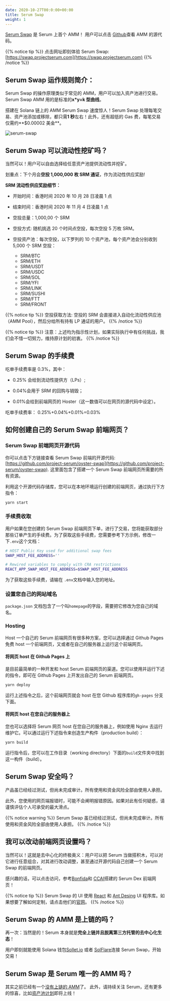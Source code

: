 ```yaml
---
date: 2020-10-27T00:0:00+00:00
title: Serum Swap
weight: 1
---
```


[Serum Swap](https://swap.projectserum.com/#/) 是 Serum 上首个 AMM！ 用户可以点击 [Github](https://github.com/project-serum/oyster-swap)查看 AMM 的源代码。

{{% notice tip %}}
点击网址即刻体验 Serum Swap: [https://swap.projectserum.com](https://swap.projectserum.com)
{{% /notice %}}

## Serum Swap 运作规则简介：

Serum Swap 的操作原理类似于常见的 AMM，用户可以加入资产池进行交易。Serum Swap AMM 用的是标准的**x\*y=k 型曲线**。

搭建在 Solana 链上的 AMM Serum Swap 速度惊人！Serum Swap 处理每笔交易、资产池添加或移除，都只需**1 秒**左右！此外，还有超低的 Gas 费，每笔交易仅需约**\$0.00002 美金**。

![serum-swap](/images/articles/serum-swap/swap-form.png?classes=shadow&width=30pc)

## Serum Swap 可以流动性挖矿吗？

当然可以！用户可以自由选择给任意资产池提供流动性并挖矿。

划重点：下个月会**空投 1,000,000 枚 SRM 通证**，作为流动性供应奖励!

**SRM 流动性供应奖励细节：**

- 开始时间：香港时间 2020 年 10 月 28 日凌晨 1 点
- 结束时间：香港时间 2020 年 11 月 4 日凌晨 1 点
- 空投总量：1,000,00 个 SRM
- 空投方式: 随机挑选 20 个时间点空投，每次空投 5 万枚 SRM。
- 空投资产池：每次空投，以下罗列的 10 个资产池，每个资产池会分别收到 5,000 个 SRM 空投：

  - SRM/BTC
  - SRM/ETH
  - SRM/USDT
  - SRM/USDC
  - SRM/SOL
  - SRM/YFI
  - SRM/LINK
  - SRM/SUSHI
  - SRM/FTT
  - SRM/FRONT

{{% notice tip %}}
空投获取方法: 空投的 SRM 会直接进入自动化流动性供应池（AMM Pool），然后分给所有持有 LP 通证的用户。
{{% /notice %}}

{{% notice tip %}}
注意：上述均为指示性计划，如果实际执行中有任何挑战，我们会不惜一切努力，维持原计划的初衷。
{{% /notice %}}

## Serum Swap 的手续费

吃单手续费率是 0.3%，其中：

- 0.25% 会给到流动性提供方（LPs）;

- 0.04%会用于 SRM 的回购与销毁；

- 0.01%会给到前端网页的 Hoster（这一数值可以在网页的源代码中设定）。

吃单手续费率： 0.25%+0.04%+0.01%=0.03%

## 如何创建自己的 Serum Swap 前端网页？

### Serum Swap 前端网页开源代码

你可以点击下方链接查看 Serum Swap 前端的开源代码: [https://github.com/project-serum/oyster-swap](https://github.com/project-serum/oyster-swap). 这里面包含了搭建一个 Serum Swap 前端网页所需要的所有资源。

利用这个开源代码存储库，您可以在本地环境运行创建的前端网页，通过执行下方指令：

```bash
yarn start
```

### 手续费收取

用户如果在您创建的 Serum Swap 前端网页下单，进行了交易，您将能获取部分那些订单产生的手续费。为了获取这些手续费，您需要参考下方示例，修改一下`.env`这个文档：

```bash
# HOST Public Key used for additional swap fees
SWAP_HOST_FEE_ADDRESS=''

# Rewired variables to comply with CRA restrictions
REACT_APP_SWAP_HOST_FEE_ADDRESS=$SWAP_HOST_FEE_ADDRESS
```

为了获取这些手续费，请输在 `.env`文档中输入您的地址。

### 设置您自己的网站域名

`package.json` 文档包含了一个叫`homepage`的字段，需要把它修改为您自己的域名。

### Hosting

Host 一个自己的 Serum 前端网页有很多种方案，您可以选择通过 Github Pages 免费 host 一个前端网页，又或者在自己的服务器上运行这个前端网页。

#### 将网页 host 在 Github Pages 上

是目前最简单的一种开发和 host Serum 前端网页的渠道。您可以使用并运行下述的指令，即可在 Github Pages 上开发出自己的 Serum 前端网页。

```bash
yarn deploy
```

运行上述指令之后，这个前端网页就会 host 在您 Github 程序库的`gh-pages` 分支下面。

#### 将网页 host 在您自己的服务器上

您也可以选择将 Serum 网页 host 在您自己的服务器上，例如使用 Nginx 去运行维护它。可以通过运行下述指令来创造生产构件（production build）：

```bash
yarn build
```

运行指令后，您可以在工作目录（working directory）下面的`build`文件夹中找到这一构件（build）。

## Serum Swap 安全吗？

产品虽已经经过测试，但尚未完成审计。所有使用和资金风险全部由使用人承担。

此外，您使用的网页端报错时，可能不会阐明报错原因。如果对此有任何疑惑，请谨慎评估个人可承受的最大滑点。

{{% notice warning %}}
Serum Swap 虽已经经过测试，但尚未完成审计。所有使用和资金风险全部由使用人承担。
{{% /notice %}}

## 我可以改动前端网页设置吗？

当然可以！这就是去中心化的终极奥义：用户可以把 Serum 当做搭积木，可以对它进行任意组合，对其进行改动调整，甚至通过开源代码自己创建一个 Serum Swap 的前端网页。

感兴趣的话，可以点击访问，参考[Bonfida](http://bonfida.com/dex)和 [CCAI](http://dex.cryptocurrencies.ai)搭建的 Serum Dex 前端网页！

{{% notice tip %}}
Serum Swap 的 UI 使用 [React](https://reactjs.org) 和 [Ant Desing](https://ant.design) UI 程序库。如果想要了解如何定制，请点击他们的[官网](https://ant.design/docs/react/customize-theme)。
{{% /notice %}}

## Serum Swap 的 AMM 是上链的吗？

再一次：当然是的！Serum 本身就是**完全上链并且脱离第三方托管的去中心化生态**！

用户即刻就能使用 Solana 钱包[Sollet.io](https://sollet.io) 或者 [SolFlare](https://solflare.com)连接 Serum Swap，开始交易！

## Serum Swap 是 Serum 唯一的 AMM 吗？

其实之前已经有一个[没有上链的 AMM](https://gitlab.com/OpinionatedGeek/samm)了。
此外，请持续关注 Serum，还有更多的惊喜，比如[资产池计划](https://docs.google.com/document/d/1lmMZRKkxMFOtGOEZOFEKYL7syqv-4QT87F0o55fc35Y/edit)即将上线！
